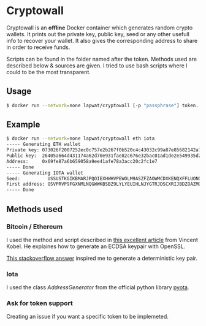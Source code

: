 # Cryptowall
Cryptowall is an **offline** Docker container which generates random crypto wallets. It prints out the private key, public key, seed or any other usefull info to recover your wallet. It also gives the corresponding address to share in order to receive funds.

Scripts can be found in the folder named after the token. Methods used are described below & sources are given. I tried to use bash scripts where I could to be the most transparent.

## Usage

```sh
$ docker run --network=none lapwat/cryptowall [-p "passphrase"] token...
```

## Example

```sh
$ docker run --network=none lapwat/cryptowall eth iota
----- Generating ETH wallet
Private key: 073026f2007252ec0c757e2b267f0b520c4c43032c99a87e85682142a7a779f5
Public key:  26405a664d431174a62d70e931fae82c676e32bac01ad1de2e549935d21570dab6d6afe3f1f76f9e68d80a05322f62619b43676a4c8536039e8fe31a381d3653
Address:     0x69fe87a6b659058a9ee41afe78a3acc20c2fc1e7
----- Done
----- Generating IOTA wallet
Seed:          USSUSTKGIKBMARJPQOIEXHWHVPEWOLM9ASZFZAOWMCDXKENQXFFLUONQRTSIQVZATSFPN9Y9ZJEUVWSOP
First address: OSVPRVP9FGXNMLNQGWWKBSBZ9LYLYEUIHLNJYGTRJDSCXRIJBDZOAZMOXWUAWCEZYGSLJWZBLPKOFRKSXLZQCEYKDX
----- Done
```

## Methods used

### Bitcoin / Ethereum

I used the method and script described in [this excellent article](https://kobl.one/blog/create-full-ethereum-keypair-and-address) from Vincent Kobel. He explaines how to generate an ECDSA keypair with OpenSSL.

[This stackoverflow answer](https://stackoverflow.com/questions/48101258/how-to-convert-an-ecdsa-key-to-pem-format/49213805#49213805) inspired me to generate a deterministic key pair.

### Iota

I used the class _AddressGenerator_ from the official python library [pyota](https://github.com/iotaledger/iota.lib.py).

### Ask for token support

Creating an issue if you want a specific token to be implemeted.
